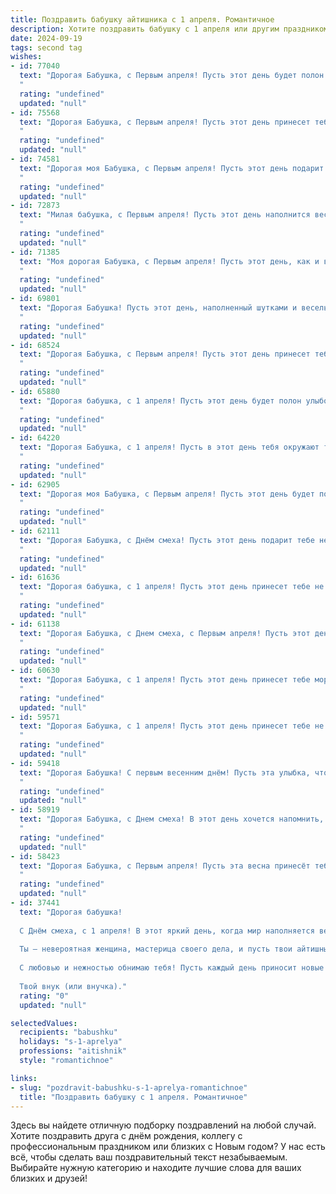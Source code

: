 ```yaml
---
title: Поздравить бабушку айтишника с 1 апреля. Романтичное
description: Хотите поздравить бабушку с 1 апреля или другим праздником? Наш ИИ создаст незабываемое поздравление, а вы обязательно выделитесь среди других.  
date: 2024-09-19
tags: second tag
wishes:
- id: 77040
  text: "Дорогая Бабушка, с Первым апреля! Пусть этот день будет полон радости, смеха и весеннего тепла.  Хоть ты и не айтишник, но твоя мудрость и любовь - это настоящий  код счастья, который наполняет наши жизни смыслом и светом.
  "
  rating: "undefined"
  updated: "null"
- id: 75568
  text: "Дорогая Бабушка, с Первым апреля! Пусть этот день принесет тебе как можно больше улыбок, солнечного настроения и приятных сюрпризов, ведь ты - наша самая любимая Айтишница, чье сердце бьется в ритме цифрового мира.
  "
  rating: "undefined"
  updated: "null"
- id: 74581
  text: "Дорогая моя Бабушка, с Первым апреля! Пусть этот день подарит тебе не только смех и веселье, но и теплоту самых искренних чувств. Ты – моя самая большая поддержка и вдохновение. Люблю тебя безгранично! 💖
  "
  rating: "undefined"
  updated: "null"
- id: 72873
  text: "Милая бабушка, с Первым апреля! Пусть этот день наполнится весенней радостью и теплом, как твоя забота обо мне. Ты –  мой самый верный друг, и я не устану благодарить тебя за бесконечную любовь и поддержку. Пусть твой оптимизм и вдохновение остаются с тобой вечно, как строка в программе, написанной твоей умелой рукой.
  "
  rating: "undefined"
  updated: "null"
- id: 71385
  text: "Моя дорогая Бабушка, с Первым апреля! Пусть этот день, как и все ваши дни, будет наполнен радостью, теплом и, конечно же, новыми технологиями!
  "
  rating: "undefined"
  updated: "null"
- id: 69801
  text: "Дорогая Бабушка! Пусть этот день, наполненный шутками и весельем, станет для тебя напоминанием о том, как ты умеешь смеяться и радоваться жизни. Хочу пожелать тебе, чтобы в твоем мире царили гармония и уют, а душа всегда оставалась молодой и светлой, как весенний день. С 1 апреля!
  "
  rating: "undefined"
  updated: "null"
- id: 68524
  text: "Дорогая Бабушка, с Первым апреля! Пусть этот день принесет тебе не только шутки и смех, но и море романтики, словно код, написанный на языке любви. Ты прекраснее любого алгоритма, а твоя душа -  самая прекрасная программа.
  "
  rating: "undefined"
  updated: "null"
- id: 65880
  text: "Дорогая бабушка, с 1 апреля! Пусть этот день будет полон улыбок, как и все твои дни, полные любви и заботы. Ты – самый чудесный и самый родной человек в моей жизни, всегда готовый поддержать и помочь. Пусть твоя жизнь будет наполнена радостью и светом, как код, написанный с любовью, и пусть все твои мечты сбываются! ❤️
  "
  rating: "undefined"
  updated: "null"
- id: 64220
  text: "Дорогая Бабушка, с 1 апреля! Пусть в этот день тебя окружают только радостные события и улыбки, как волшебный код, запускающий в жизнь только счастье и удачу. Пусть твоя программистская душа всегда находит решения для всех проблем, а твоя любовь к нам, как самый мощный алгоритм, будет крепнуть с каждым днем. С праздником!
  "
  rating: "undefined"
  updated: "null"
- id: 62905
  text: "Дорогая моя Бабушка, с Первым апреля! Пусть этот день будет полон солнечных улыбок, как код, написанный с любовью. Желаю, чтобы каждый твой день был наполнен joy, как в успешной разработке!
  "
  rating: "undefined"
  updated: "null"
- id: 62111
  text: "Дорогая Бабушка, с Днём смеха! Пусть этот день подарит тебе не меньше радости, чем ты даришь нам каждый день своим теплом и заботой. Желаю, чтобы в твоей жизни всегда было место для шуток, юмора и, конечно же, любви. Пусть твоя душа остаётся такой же юной и светлой, как весенний рассвет, а сердце — полным вдохновения и новых начинаний. С любовью, твои  (имя).
  "
  rating: "undefined"
  updated: "null"
- id: 61636
  text: "Дорогая бабушка, с 1 апреля! Пусть этот день принесет тебе не только улыбки и радость, но и яркие, незабываемые моменты. Пусть твоя жизнь будет полна любви, тепла и, конечно же, интересных задач, которые ты, как истинный айтишник, будешь с легкостью решать. 🥰 комплиментов не жалею, тебе они очень идут! 🎉
  "
  rating: "undefined"
  updated: "null"
- id: 61138
  text: "Дорогая Бабушка, с Днем смеха, с Первым апреля! Пусть этот день принесет тебе море улыбок, а твоя жизнь будет полна светлых событий, как код, написанный с любовью.
  "
  rating: "undefined"
  updated: "null"
- id: 60630
  text: "Дорогая Бабушка, с 1 апреля! Пусть этот день принесет тебе море улыбок, а твоя жизнь будет полна ярких красок, как лучшие алгоритмы, созданные твоим внуком-айтишником! 💖
  "
  rating: "undefined"
  updated: "null"
- id: 59571
  text: "Дорогая Бабушка, с 1 апреля! Пусть этот день принесет тебе не только весеннее настроение, но и множество приятных сюрпризов от твоих любимых программистов, которые, как и ты, умеют создавать настоящие чудеса в виртуальном мире.
  "
  rating: "undefined"
  updated: "null"
- id: 59418
  text: "Дорогая Бабушка! С первым весенним днём! Пусть эта улыбка, что расцветает на твоем лице, как первые подснежники, не покидает тебя весь год. Пусть твоя жизнь будет яркой, как код на языке программирования, и доброй, как строка \"Hello, World!\". С Днём Рождения!
  "
  rating: "undefined"
  updated: "null"
- id: 58919
  text: "Дорогая Бабушка, с Днем смеха! В этот день хочется напомнить, как ты умеешь смешить всех своим оптимизмом и юмором, как ты мастерски управляешься с современными технологиями, достойная айтишница нашего времени! Желаю тебе бесконечного заряда позитива, чтобы в твоей жизни царила только радость и любовь. Пусть каждый день будет наполнен яркими красками, как строчки твоего кода.
  "
  rating: "undefined"
  updated: "null"
- id: 58423
  text: "Дорогая Бабушка, с Первым апреля! Пусть эта весна принесёт тебе море любви, солнечных улыбок и радостных мгновений. Пусть твой мир будет наполнен теплом, заботой и нежностью, а все твои мечты обязательно сбудутся.
  "
  rating: "undefined"
  updated: "null"
- id: 37441
  text: "Дорогая бабушка!
  
  С Днём смеха, с 1 апреля! В этот яркий день, когда мир наполняется весельем и радостью, хочу пожелать тебе океан счастья и море улыбок. Пусть каждый миг будет таким же чудесным, как твоя забота и любовь, которые ты даришь всем нам.
  
  Ты — невероятная женщина, мастерица своего дела, и пусть твои айтишные горизонты всегда сопутствуют успех и вдохновение. Позволь себе немного пофантазировать и расслабиться, ведь за каждым «смешным» событием стоит мудрость и теплота, которые ты с легкостью передаешь нам.
  
  С любовью и нежностью обнимаю тебя! Пусть каждый день приносит новые радости и приятные сюрпризы.
  
  Твой внук (или внучка)."
  rating: "0"
  updated: "null"

selectedValues:
  recipients: "babushku"
  holidays: "s-1-aprelya"
  professions: "aitishnik"
  style: "romantichnoe"

links:
- slug: "pozdravit-babushku-s-1-aprelya-romantichnoe"
  title: "Поздравить бабушку с 1 апреля. Романтичное"
---
```


Здесь вы найдете отличную подборку поздравлений на любой случай. 
Хотите поздравить друга с днём рождения, коллегу с профессиональным праздником или близких с Новым годом? У нас есть всё, чтобы сделать ваш поздравительный текст незабываемым. Выбирайте нужную категорию и находите лучшие слова для ваших близких и друзей!
